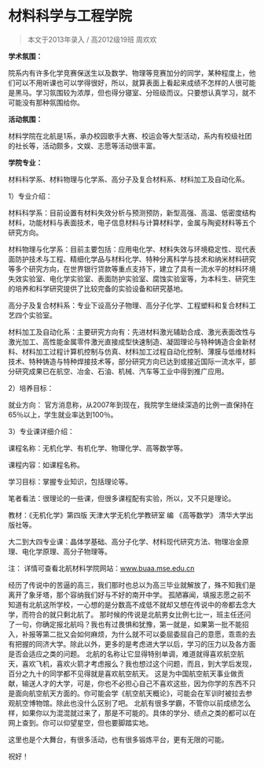 # 材料科学与工程学院  



> 本文于2013年录入 / 高2012级19班 周欢欢

 

**学术氛围：**

院系内有许多化学竞赛保送生以及数学、物理等竞赛加分的同学，某种程度上，他们可以不用听课也可以学得很好，所以，就算表面上看起来成绩不怎样的人很可能是黑马。学习氛围较为浓厚，但也得分寝室、分班级而议。只要想认真学习，就不可能没有那种氛围给你。

**活动氛围：**

材料学院在北航是1系，承办校园歌手大赛、校运会等大型活动，系内有校级社团的社长等，活动颇多，文娱、志愿等活动很丰富。

 

**学院专业：**

材料科学系、材料物理与化学系、高分子及复合材料系、材料加工及自动化系。

 

1）专业介绍：

材料科学系：目前设置有材料失效分析与预测预防，新型高强、高温、低密度结构材料，功能材料与表面技术，电子信息材料与计算材料学，金属与陶瓷材料等五个研究方向。

 

材料物理与化学系：目前主要包括：应用电化学、材料失效与环境稳定性、现代表面防护技术与工程、精细化学品与材料化学、特种分离科学与技术和纳米材料研究等多个研究方向，在世界银行贷款等重点支持下，建立了具有一流水平的材料环境失效实验室、电化学实验室、表面防护实验室、腐蚀实验室等，为本科生、研究生的培养和科学研究提供了比较完备的实验设备和研究基地。

 

高分子及复合材料系：专业下设高分子物理、高分子化学、工程塑料和复合材料工艺四个实验室。

 

材料加工及自动化系：主要研究方向有：先进材料激光辅助合成、激光表面改性与激光加工、高性能金属零件激光直接成型快速制造、凝固理论与特种铸造合金新材料、材料加工过程计算机控制与仿真、材料加工过程自动化控制、薄膜与低维材料技术、特种铸造与特种焊接技术等，部分研究方向已达到或接近国际一流水平，部分研究成果已在航空、冶金、石油、机械、汽车等工业中得到推广应用。

 

2）培养目标：

就业方向： 官方消息称，从2007年到现在，我院学生继续深造的比例一直保持在65％以上，学生就业率达到100％。

 

3）专业课详细介绍：

课程名称：无机化学、有机化学、物理化学、高等数学等。

课程内容：如课程名称。

学习目标：掌握专业知识，包括理论等。

笔者看法：很理论的一些课，但很多课程配有实验，所以，又不只是理论。

教材：《无机化学》第四版 天津大学无机化学教研室 编 《高等数学》 清华大学出版社等。

 

大二到大四专业课：晶体学基础、高分子化学、材料现代研究方法、物理冶金原理、电化学原理、高分子物理等。

注： 详情可查看北航材料学院网站：www.buaa.mse.edu.cn

 

经历了传说中的苦逼的高三，我们那时也总以为高三毕业就解放了，殊不知我们是离开了象牙塔，那个容纳我们好与不好的南开中学。 孤陋寡闻，填报志愿之前不知道有北航这所学校，一心想的是分数高不成低不就却又想在传说中的帝都去念大学，而符合的就只剩北航了。 那时候的传说是北航男女比例七比一，班主任还问了一句，你确定报北航吗？我也有过畏惧和犹豫，第一就是，如果第一批不能招入，补报等第二批又会如何麻烦，为什么就不可以委屈委屈自己的意愿，乖乖的去有把握的同济大学。除此以外，更多的是考虑进大学以后，学习的压力以及各方面是否会适应之类的问题。 北航的名称让它显得特别单调，难道就得喜欢航空航天，喜欢飞机，喜欢火箭才考虑报么？我也想过这个问题，而且，到大学后发现，百分之九十的同学都不见得就是喜欢航空航天。 这是为中国航空航天事业做贡献，输送人才的大学，可是，你也不必担心自己不喜欢这些，因为你学的东西不只是面向航空航天方面的。你可能会学《航空航天概论》，可能会在军训时被拉去参观航空博物馆。除此也没什么区别了吧。 北航有很多学霸，不管你以前成绩怎么样，如果你以为混混就过来了，那是不可能的。具体的学分、绩点之类的都可以在网上查到。你可以仰望星空，但也要脚踏实地。

这里也是个大舞台，有很多活动，也有很多锻炼平台，更有无限的可能。

祝好！